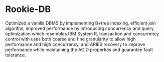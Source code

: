 # Rookie-DB
Optimized a vanilla DBMS by implementing B+tree indexing, efficient join algoriths, improved performance by introducing concurrency and query optimization which resembles IBM System R, transaction and concurrency control with uses both coarse and fine granularity to allow high performance and high concurrency, and ARIES recovery to improve performance while maintaining the ACID properties and guarantee fault tolerance.
